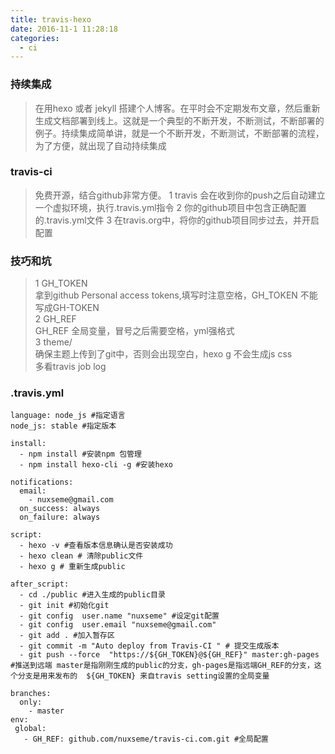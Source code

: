 ```yaml
---
title: travis-hexo
date: 2016-11-1 11:28:18
categories:
  - ci
---
```


### 持续集成

>在用hexo 或者 jekyll 搭建个人博客。在平时会不定期发布文章，然后重新生成文档部署到线上。这就是一个典型的不断开发，不断测试，不断部署的例子。持续集成简单讲，就是一个不断开发，不断测试，不断部署的流程，为了方便，就出现了自动持续集成

### travis-ci 

>免费开源，结合github非常方便。
1 travis 会在收到你的push之后自动建立一个虚拟环境，执行.travis.yml指令
2 你的github项目中包含正确配置的.travis.yml文件
3 在travis.org中，将你的github项目同步过去，并开启配置

<!--more-->
### 技巧和坑

> 1 GH\_TOKEN  
  拿到github Personal access tokens,填写时注意空格，GH_TOKEN 不能写成GH-TOKEN  
  2 GH_REF   
  GH\_REF 全局变量，冒号之后需要空格，yml强格式  
  3 theme/  
  确保主题上传到了git中，否则会出现空白，hexo g 不会生成js css  
  多看travis  job log  


### .travis.yml

	language: node_js #指定语言
	node_js: stable #指定版本

	install:
	  - npm install #安装npm 包管理
	  - npm install hexo-cli -g #安装hexo

	notifications:
	  email:
	    - nuxseme@gmail.com
	  on_success: always
	  on_failure: always
	  
	script:
	  - hexo -v #查看版本信息确认是否安装成功
	  - hexo clean # 清除public文件
	  - hexo g # 重新生成public

	after_script:
	  - cd ./public #进入生成的public目录
	  - git init #初始化git
	  - git config  user.name "nuxseme" #设定git配置
	  - git config  user.email "nuxseme@gmail.com"
	  - git add . #加入暂存区
	  - git commit -m "Auto deploy from Travis-CI " # 提交生成版本
	  - git push --force  "https://${GH_TOKEN}@${GH_REF}" master:gh-pages #推送到远端 master是指刚刚生成的public的分支，gh-pages是指远端GH_REF的分支，这个分支是用来发布的  ${GH_TOKEN} 来自travis setting设置的全局变量

	branches:
	  only:
	    - master
	env:
	 global:
	   - GH_REF: github.com/nuxseme/travis-ci.com.git #全局配置


